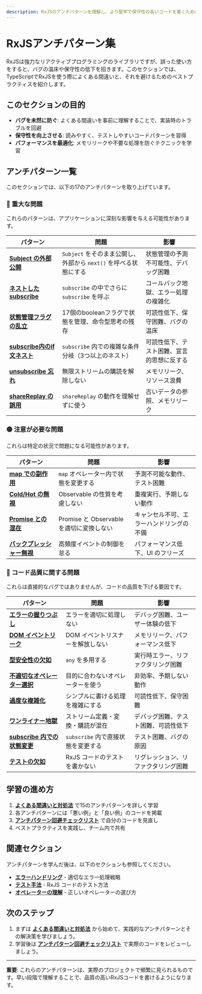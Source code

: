 ```yaml
---
description: RxJSのアンチパターンを理解し、より堅牢で保守性の高いコードを書くための実践的なガイドです。Subjectの誤用、ネストしたsubscribe、subscribe内の条件分岐、メモリリーク、shareReplayの誤用など、よくある16の間違いとその対処法を解説します。
---
```


# RxJSアンチパターン集

RxJSは強力なリアクティブプログラミングのライブラリですが、誤った使い方をすると、バグの温床や保守性の低下を招きます。このセクションでは、TypeScriptでRxJSを使う際によくある間違いと、それを避けるためのベストプラクティスを紹介します。

## このセクションの目的

- **バグを未然に防ぐ**: よくある間違いを事前に理解することで、実装時のトラブルを回避
- **保守性を向上させる**: 読みやすく、テストしやすいコードパターンを習得
- **パフォーマンスを最適化**: メモリリークや不要な処理を防ぐテクニックを学習

## アンチパターン一覧

このセクションでは、以下の17のアンチパターンを取り上げています。

### 🔴 重大な問題

これらのパターンは、アプリケーションに深刻な影響を与える可能性があります。

| パターン | 問題 | 影響 |
|---|---|---|
| **[Subject の外部公開](./common-mistakes#1-subject-の外部公開)** | `Subject` をそのまま公開し、外部から `next()` を呼べる状態にする | 状態管理の予測不可能性、デバッグ困難 |
| **[ネストした subscribe](./common-mistakes#2-ネストした-subscribe-コールバック地獄)** | `subscribe` の中でさらに `subscribe` を呼ぶ | コールバック地獄、エラー処理の複雑化 |
| **[状態管理フラグの乱立](./flag-management)** | 17個のbooleanフラグで状態を管理、命令型思考の残存 | 可読性低下、保守困難、バグの温床 |
| **[subscribe内のif文ネスト](./subscribe-if-hell)** | `subscribe` 内での複雑な条件分岐（3つ以上のネスト） | 可読性低下、テスト困難、宣言的思想に反する |
| **[unsubscribe 忘れ](./common-mistakes#3-unsubscribe-忘れ-メモリリーク)** | 無限ストリームの購読を解除しない | メモリリーク、リソース浪費 |
| **[shareReplay の誤用](./common-mistakes#4-sharereplay-の誤用)** | `shareReplay` の動作を理解せずに使う | 古いデータの参照、メモリリーク |

### 🟡 注意が必要な問題

これらは特定の状況で問題になる可能性があります。

| パターン | 問題 | 影響 |
|---|---|---|
| **[map での副作用](./common-mistakes#5-map-での副作用)** | `map` オペレーター内で状態を変更する | 予測不可能な動作、テスト困難 |
| **[Cold/Hot の無視](./common-mistakes#6-cold-hot-observable-の違いの無視)** | Observable の性質を考慮しない | 重複実行、予期しない動作 |
| **[Promise との混在](./promise-observable-mixing)** | Promise と Observable を適切に変換しない | キャンセル不可、エラーハンドリングの不備 |
| **[バックプレッシャー無視](./common-mistakes#8-バックプレッシャーの無視)** | 高頻度イベントの制御を怠る | パフォーマンス低下、UI のフリーズ |

### 🔵 コード品質に関する問題

これらは直接的なバグではありませんが、コードの品質を下げる要因です。

| パターン | 問題 | 影響 |
|---|---|---|
| **[エラーの握りつぶし](./common-mistakes#9-エラーの握りつぶし)** | エラーを適切に処理しない | デバッグ困難、ユーザー体験の低下 |
| **[DOM イベントリーク](./common-mistakes#10-dom-イベントサブスクリプションのリーク)** | DOM イベントリスナーを解放しない | メモリリーク、パフォーマンス低下 |
| **[型安全性の欠如](./common-mistakes#11-型安全性の欠如-any-の多用)** | `any` を多用する | 実行時エラー、リファクタリング困難 |
| **[不適切なオペレーター選択](./common-mistakes#12-不適切なオペレーター選択)** | 目的に合わないオペレーターを使う | 非効率、予期しない動作 |
| **[過度な複雑化](./common-mistakes#13-過度な複雑化)** | シンプルに書ける処理を複雑にする | 可読性低下、保守困難 |
| **[ワンライナー地獄](./one-liner-hell)** | ストリーム定義・変換・購読が混在 | デバッグ困難、テスト困難、可読性低下 |
| **[subscribe 内での状態変更](./common-mistakes#14-subscribe-内での状態変更)** | `subscribe` 内で直接状態を変更する | テスト困難、バグの原因 |
| **[テストの欠如](./common-mistakes#15-テストの欠如)** | RxJS コードのテストを書かない | リグレッション、リファクタリング困難 |

## 学習の進め方

1. **[よくある間違いと対処法](./common-mistakes)** で15のアンチパターンを詳しく学習
2. 各アンチパターンには「悪い例」と「良い例」のコードを掲載
3. **[アンチパターン回避チェックリスト](./checklist)** で自分のコードを見直し
4. ベストプラクティスを実践し、チーム内で共有

## 関連セクション

アンチパターンを学んだ後は、以下のセクションも参照してください。

- **[エラーハンドリング](/guide/error-handling/strategies)** - 適切なエラー処理戦略
- **[テスト手法](/guide/testing/unit-tests)** - RxJS コードのテスト方法
- **[オペレーターの理解](/guide/operators/)** - 正しいオペレーターの選び方

## 次のステップ

1. まずは **[よくある間違いと対処法](./common-mistakes)** から始めて、実践的なアンチパターンとその解決策を学びましょう。
2. 学習後は **[アンチパターン回避チェックリスト](./checklist)** で実際のコードをレビューしましょう。

---

**重要**: これらのアンチパターンは、実際のプロジェクトで頻繁に見られるものです。早い段階で理解することで、品質の高いRxJSコードを書けるようになります。

